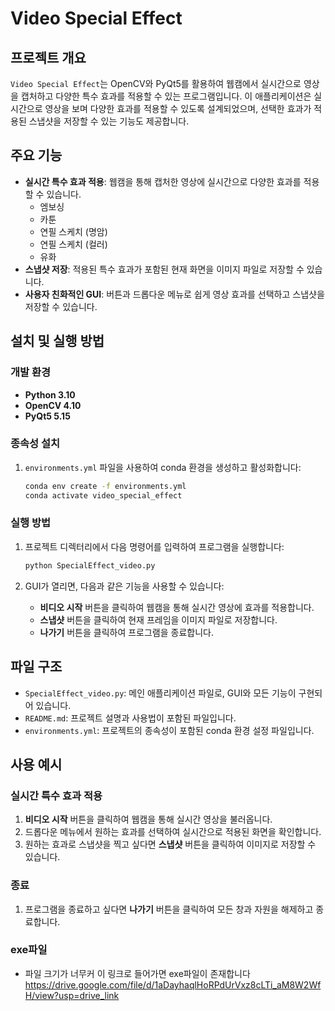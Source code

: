 # Video Special Effect

## 프로젝트 개요
`Video Special Effect`는 OpenCV와 PyQt5를 활용하여 웹캠에서 실시간으로 영상을 캡처하고 다양한 특수 효과를 적용할 수 있는 프로그램입니다. 이 애플리케이션은 실시간으로 영상을 보며 다양한 효과를 적용할 수 있도록 설계되었으며, 선택한 효과가 적용된 스냅샷을 저장할 수 있는 기능도 제공합니다.

## 주요 기능
- **실시간 특수 효과 적용**: 웹캠을 통해 캡처한 영상에 실시간으로 다양한 효과를 적용할 수 있습니다.
  - 엠보싱
  - 카툰
  - 연필 스케치 (명암)
  - 연필 스케치 (컬러)
  - 유화
- **스냅샷 저장**: 적용된 특수 효과가 포함된 현재 화면을 이미지 파일로 저장할 수 있습니다.
- **사용자 친화적인 GUI**: 버튼과 드롭다운 메뉴로 쉽게 영상 효과를 선택하고 스냅샷을 저장할 수 있습니다.

## 설치 및 실행 방법

### 개발 환경
- **Python 3.10**
- **OpenCV 4.10**
- **PyQt5 5.15**

### 종속성 설치

1. `environments.yml` 파일을 사용하여 conda 환경을 생성하고 활성화합니다:

    ```bash
    conda env create -f environments.yml
    conda activate video_special_effect
    ```

### 실행 방법

1. 프로젝트 디렉터리에서 다음 명령어를 입력하여 프로그램을 실행합니다:

    ```bash
    python SpecialEffect_video.py
    ```

2. GUI가 열리면, 다음과 같은 기능을 사용할 수 있습니다:
   - **비디오 시작** 버튼을 클릭하여 웹캠을 통해 실시간 영상에 효과를 적용합니다.
   - **스냅샷** 버튼을 클릭하여 현재 프레임을 이미지 파일로 저장합니다.
   - **나가기** 버튼을 클릭하여 프로그램을 종료합니다.

## 파일 구조
- `SpecialEffect_video.py`: 메인 애플리케이션 파일로, GUI와 모든 기능이 구현되어 있습니다.
- `README.md`: 프로젝트 설명과 사용법이 포함된 파일입니다.
- `environments.yml`: 프로젝트의 종속성이 포함된 conda 환경 설정 파일입니다.

## 사용 예시

### 실시간 특수 효과 적용
1. **비디오 시작** 버튼을 클릭하여 웹캠을 통해 실시간 영상을 불러옵니다.
2. 드롭다운 메뉴에서 원하는 효과를 선택하여 실시간으로 적용된 화면을 확인합니다.
3. 원하는 효과로 스냅샷을 찍고 싶다면 **스냅샷** 버튼을 클릭하여 이미지로 저장할 수 있습니다.

### 종료
1. 프로그램을 종료하고 싶다면 **나가기** 버튼을 클릭하여 모든 창과 자원을 해제하고 종료합니다.

### exe파일 
- 파일 크기가 너무커 이 링크로 들어가면 exe파일이 존재합니다
https://drive.google.com/file/d/1aDayhaqlHoRPdUrVxz8cLTi_aM8W2WfH/view?usp=drive_link

